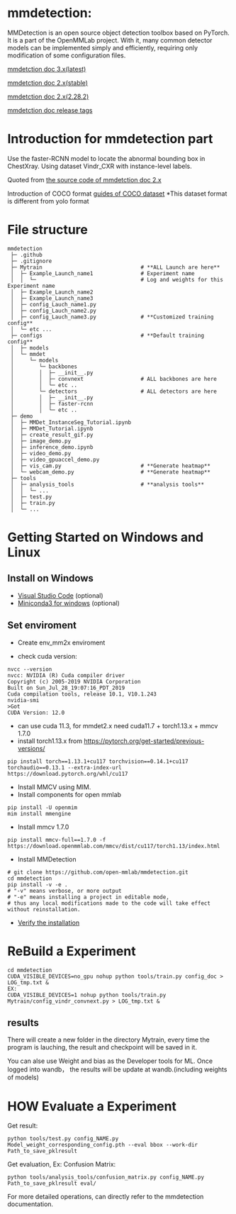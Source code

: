 # mmdetection: 
MMDetection is an open source object detection toolbox based on PyTorch. It is a part of the OpenMMLab project. With it, many common detector models can be implemented simply and efficiently, requiring only modification of some configuration files.

[mmdetction doc 3.x(latest) ](https://mmdetection.readthedocs.io/en/latest/user_guides/config.html)

[mmdetction doc 2.x(stable) ](https://mmdetection.readthedocs.io/en/stable/)

[mmdetction doc 2.x(2.28.2) ](https://mmdetection.readthedocs.io/en/v2.28.2/)

[mmdetction doc release tags ](https://github.com/open-mmlab/mmdetection/tags)


# Introduction for mmdetection part
Use the faster-RCNN model to locate the abnormal bounding box in ChestXray. Using dataset Vindr_CXR with instance-level labels.

Quoted from [the source code of mmdetction doc 2.x](https://github.com/open-mmlab/mmdetection/tree/2.x)

Introduction of COCO format [guides of COCO dataset](https://mmdetection.readthedocs.io/en/3.x/advanced_guides/customize_dataset.html) *This dataset format is different from yolo format


# File structure
````
mmdetection
 ├─ .github
 ├─ .gitignore
 ├─ Mytrain                               # **ALL Launch are here**
 │  ├─ Example_Launch_name1               # Experiment name
 │  │  └─                                 # Log and weights for this Experiment name
 │  ├─ Example_Launch_name2
 │  ├─ Example_Launch_name3
 │  ├─ config_Lauch_name1.py
 │  ├─ config_Lauch_name2.py
 │  ├─ config_Lauch_name3.py              # **Customized training config**
 │  └─ etc ...
 ├─ configs                               # **Default training config**
 │  ├─ models
 │  └─ mmdet
 │     └─ models
 │        └─ backbones
 │        │  ├─ __init__.py
 │        │  ├─ convnext                  # ALL backbones are here
 │        │  └─ etc ..
 │        └─ detectors                    # ALL detectors are here
 │        │  ├─ __init__.py
 │        │  ├─ faster-rcnn                    
 │        │  └─ etc ..
 ├─ demo
 │  ├─ MMDet_InstanceSeg_Tutorial.ipynb
 │  ├─ MMDet_Tutorial.ipynb
 │  ├─ create_result_gif.py
 │  ├─ image_demo.py
 │  ├─ inference_demo.ipynb
 │  ├─ video_demo.py
 │  ├─ video_gpuaccel_demo.py
 │  ├─ vis_cam.py                         # **Generate heatmap**
 │  └─ webcam_demo.py                     # **Generate heatmap**
 ├─ tools
 │  ├─ analysis_tools                     # **analysis tools**
 │  │  └─ ...
 │  ├─ test.py
 │  ├─ train.py
 │  └─ ...
````

# Getting Started on Windows and Linux
## Install on Windows
- [Visual Studio Code](https://code.visualstudio.com/) (optional)
- [Miniconda3 for windows](https://docs.conda.io/en/main/miniconda.html) (optional)

## Set enviroment
- Create env_mm2x enviroment

- check cuda version:
```
nvcc --version
nvcc: NVIDIA (R) Cuda compiler driver
Copyright (c) 2005-2019 NVIDIA Corporation
Built on Sun_Jul_28_19:07:16_PDT_2019
Cuda compilation tools, release 10.1, V10.1.243
nvidia-smi
>Got
CUDA Version: 12.0
```
- can use cuda 11.3, for mmdet2.x need cuda11.7 + torch1.13.x + mmcv 1.7.0
- install torch1.13.x from https://pytorch.org/get-started/previous-versions/
```
pip install torch==1.13.1+cu117 torchvision==0.14.1+cu117 torchaudio==0.13.1 --extra-index-url https://download.pytorch.org/whl/cu117
```
- Install MMCV using MIM.
- Install components for open mmlab
```
pip install -U openmim
mim install mmengine
```
- Install mmcv 1.7.0
```
pip install mmcv-full==1.7.0 -f https://download.openmmlab.com/mmcv/dist/cu117/torch1.13/index.html
```
- Install MMDetection
```
# git clone https://github.com/open-mmlab/mmdetection.git
cd mmdetection
pip install -v -e .
# "-v" means verbose, or more output
# "-e" means installing a project in editable mode,
# thus any local modifications made to the code will take effect without reinstallation.
```

- [Verify the installation](https://mmdetection.readthedocs.io/en/v2.28.2/get_started.html) 

# ReBuild a Experiment
```
cd mmdetection
CUDA_VISIBLE_DEVICES=no_gpu nohup python tools/train.py config_doc > LOG_tmp.txt &
EX:
CUDA_VISIBLE_DEVICES=1 nohup python tools/train.py Mytrain/config_vindr_convnext.py > LOG_tmp.txt &
```

## results
There will create a new <Name> folder in the directory Mytrain, every time the program is lauching, the result and checkpoint will be saved in it.

You can alse use Weight and bias as the Developer tools for ML. Once logged into wandb， the results will be update at wandb.(including weights of models)

# HOW Evaluate a Experiment
Get result:
```
python tools/test.py config_NAME.py Model_weight_corresponding_config.pth --eval bbox --work-dir Path_to_save_pklresult
```
Get evaluation, Ex: Confusion Matrix:
```
python tools/analysis_tools/confusion_matrix.py config_NAME.py Path_to_save_pklresult eval/
```
For more detailed operations, can directly refer to the mmdetection documentation.

